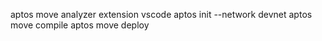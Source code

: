 aptos move analyzer extension vscode
aptos init --network devnet
aptos move compile
aptos move deploy